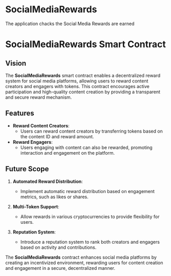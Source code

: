 # SocialMediaRewards
The application chacks the Social Media Rewards  are earned

# SocialMediaRewards Smart Contract

## Vision

The **SocialMediaRewards** smart contract enables a decentralized reward system for social media platforms, allowing users to reward content creators and engagers with tokens. This contract encourages active participation and high-quality content creation by providing a transparent and secure reward mechanism.

## Features

- **Reward Content Creators**:
  - Users can reward content creators by transferring tokens based on the content ID and reward amount.
- **Reward Engagers**:
  - Users engaging with content can also be rewarded, promoting interaction and engagement on the platform.

## Future Scope

1. **Automated Reward Distribution**:

   - Implement automatic reward distribution based on engagement metrics, such as likes or shares.

2. **Multi-Token Support**:

   - Allow rewards in various cryptocurrencies to provide flexibility for users.

3. **Reputation System**:
   - Introduce a reputation system to rank both creators and engagers based on activity and contributions.

The **SocialMediaRewards** contract enhances social media platforms by creating an incentivized environment, rewarding users for content creation and engagement in a secure, decentralized manner.

